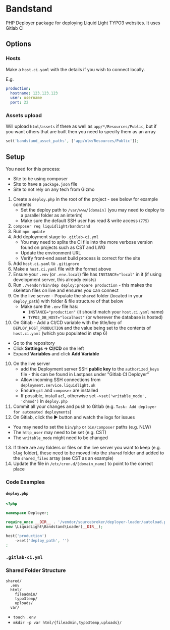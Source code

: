 # Bandstand

PHP Deployer package for deploying Liquid Light TYPO3 websites. It uses Gitlab CI

## Options

### Hosts

Make a `host.ci.yaml` with the details if you wish to connect locally.

E.g.

```yaml
production:
  hostname: 123.123.123
  user: username
  port: 22
```

### Assets upload

Will upload `html/assets` if there as well as `app/*/Resources/Public`, but if you want others that are built then you need to specify them as an array

```php
set('bandstand_asset_paths', ['app/nlw/Resources/Public']);
```

## Setup

You need for this process:

- Site to be using composer
- Site to have a `package.json` file
- Site to not rely on any tech from Gizmo

1. Create a `deploy.php` in the root of the project - see below for example contents
   - Set the deploy path to `/var/www/[domain]` (you may need to deploy to a parallel folder as an interim)
   - Make sure the default SSH user has read & write access (`775`)
2. `composer req liquidlight/bandstand`
3. Run `npm update`
4. Add deployment stage to `.gitlab-ci.yml` 
   - You may need to splite the CI file into the more verbose version found on projects such as CST and LWG
   - Update the environment URL
   - Verify front-end asset build process is correct for the site
5. Add `host.ci.yaml` to `.gitignore`
6. Make a `host.ci.yaml` file with the format above
7. Ensure your `.env` (or `.env.local`) file has `INSTANCE="local"` in it (if using development server, this already exists)
8. Run `./vendor/bin/dep deploy:prepare production` - this makes the skeleton files on live and ensures you can connect
9. On the live server - Populate the `shared` folder (located in your `deploy_path`) with folder & file structure of that below
   - Make sure the `.env` file has:
      - `INSTANCE="production"` (it should match your `host.ci.yaml` name) 
      - `TYPO3_DB_HOST="localhost"` (or wherever the database is hosted)
10. On Gitlab - Add a CI/CD variable with the title/key of `DEPLOY_HOST_PRODUCTION` and the value being set to the contents of `host.ci.yaml` (which you populated in step 6)
   - Go to the repository
   - Click **Settings -> CI/CD** on the left
   - Expand **Variables** and click **Add Variable**
10. On the live server 
    - add the Deployment server SSH **public key** to the `authorized_keys` file - this can be found in Lastpass under "Gitlab CI Deployer"
    - Allow incoming SSH connections from `deployment.service.liquidlight.uk` 
    - Ensure `git` and `composer` are installed
    - If possible, install `acl`, otherwise set `->set('writable_mode', 'chmod')` in `deploy.php`
11. Commit all your changes and push to Gitlab (e.g. `Task: Add deployer for automated deployments`)
12. On Gitlab, click the ▶️ button and watch the logs for issues
   - You may need to set the `bin/php` or `bin/composer` paths (e.g. NLW)
   - The `http_user` may need to be set (e.g. CST)
   - The `writable_mode` might need to be changed
13. If there are any folders or files on the live server you want to keep (e.g. `blog` folder), these need to be moved into the `shared` folder and added to the `shared_files` array (see CST as an example)
14. Update the file in `/etc/cron.d/[domain_name]` to point to the correct place

### Code Examples

#### `deploy.php`

```php
<?php

namespace Deployer;

require_once __DIR__ . '/vendor/sourcebroker/deployer-loader/autoload.php';
new \LiquidLight\Bandstand\Loader(__DIR__);

host('production')
	->set('deploy_path', '')
;

```

### `.gitlab-ci.yml`

### Shared Folder Structure

```
shared/
  .env
  html/
    fileadmin/
    typo3temp/
    uploads/
  var/
```

- `touch .env`
- `mkdir -p var html/{fileadmin,typo3temp,uploads}/`
